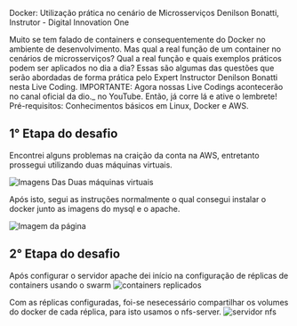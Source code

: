 Docker: Utilização prática no cenário de Microsserviços
Denilson Bonatti, Instrutor - Digital Innovation One

Muito se tem falado de containers e consequentemente do Docker no ambiente de desenvolvimento. Mas qual a real função de um container no cenários de microsserviços? Qual a real função e quais exemplos práticos podem ser aplicados no dia a dia? Essas são algumas das questões que serão abordadas de forma prática pelo Expert Instructor Denilson Bonatti nesta Live Coding. IMPORTANTE: Agora nossas Live Codings acontecerão no canal oficial da dio._ no YouTube. Então, já corre lá e ative o lembrete! Pré-requisitos: Conhecimentos básicos em Linux, Docker e AWS.

## 1° Etapa do desafio
Encontrei alguns problemas na craição da conta na AWS, entretanto prossegui utilizando duas máquinas virtuais.

![Imagens Das Duas máquinas virtuais](https://user-images.githubusercontent.com/60445477/185473505-19011da6-e1fd-4b0e-9d2f-26b2358467bb.png)

Após isto, segui as instruções normalmente o qual consegui instalar o docker junto as imagens do mysql e o apache.

![Imagem da página ](https://user-images.githubusercontent.com/60445477/185473860-9c79be7e-234c-4d0b-b82b-a33c2e5be798.png)

## 2° Etapa do desafio
Após configurar o servidor apache dei início na configuração de réplicas de containers usando o swarm
![containers replicados](https://user-images.githubusercontent.com/60445477/185661497-d25314b0-69dd-4901-9a30-721d1fd3dd0b.png)

Com as réplicas configuradas, foi-se nesecessário compartilhar os volumes do docker de cada réplica, para isto usamos o nfs-server.
![servidor nfs](https://user-images.githubusercontent.com/60445477/185671589-e502c3b4-a47f-4fb3-9f36-a4e9efe4e743.png)

